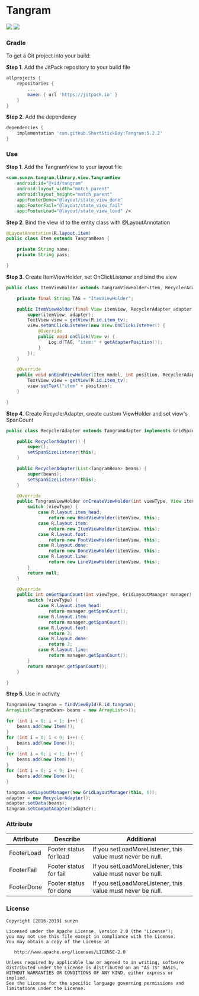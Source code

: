 # Tangram

[![](https://jitpack.io/v/ShortStickBoy/Tangram.svg)](https://jitpack.io/#ShortStickBoy/Tangram)
[![](https://img.shields.io/badge/License-Apache%202.0-orange.svg)](http://www.apache.org/licenses/LICENSE-2.0.html)

### Gradle

To get a Git project into your build:

**Step 1**. Add the JitPack repository to your build file

```groovy
allprojects {
    repositories {
        ...
        maven { url 'https://jitpack.io' }
    }
}
```

**Step 2**. Add the dependency

```groovy
dependencies {
    implementation 'com.github.ShortStickBoy:Tangram:5.2.2'
}
```

### Use

**Step 1**. Add the TangramView to your layout file

```xml
<com.sunzn.tangram.library.view.TangramView
    android:id="@+id/tangram"
    android:layout_width="match_parent"
    android:layout_height="match_parent"
    app:FooterDone="@layout/state_view_done"
    app:FooterFail="@layout/state_view_fail"
    app:FooterLoad="@layout/state_view_load" />
```

**Step 2**. Bind the view id to the entity class with @LayoutAnnotation

```java
@LayoutAnnotation(R.layout.item)
public class Item extends TangramBean {

    private String name;
    private String pass;

}
```

**Step 3**. Create ItemViewHolder, set OnClickListener and bind the view

```java
public class ItemViewHolder extends TangramViewHolder<Item, RecyclerAdapter> {

    private final String TAG = "ItemViewHolder";

    public ItemViewHolder(final View itemView, RecyclerAdapter adapter) {
        super(itemView, adapter);
        TextView view = getView(R.id.item_tv);
        view.setOnClickListener(new View.OnClickListener() {
            @Override
            public void onClick(View v) {
                Log.d(TAG, "item:" + getAdapterPosition());
            }
        });
    }

    @Override
    public void onBindViewHolder(Item model, int position, RecyclerAdapter adapter) {
        TextView view = getView(R.id.item_tv);
        view.setText("item" + position);
    }

}
```

**Step 4**. Create RecyclerAdapter, create custom ViewHolder and set view's SpanCount

```java
public class RecyclerAdapter extends TangramAdapter implements GridSpanSizeListener {

    public RecyclerAdapter() {
        super();
        setSpanSizeListener(this);
    }

    public RecyclerAdapter(List<TangramBean> beans) {
        super(beans);
        setSpanSizeListener(this);
    }

    @Override
    public TangramViewHolder onCreateViewHolder(int viewType, View itemView) {
        switch (viewType) {
            case R.layout.item_head:
                return new HeadViewHolder(itemView, this);
            case R.layout.item:
                return new ItemViewHolder(itemView, this);
            case R.layout.foot:
                return new FootViewHolder(itemView, this);
            case R.layout.done:
                return new DoneViewHolder(itemView, this);
            case R.layout.line:
                return new LineViewHolder(itemView, this);
        }
        return null;
    }

    @Override
    public int onGetSpanCount(int viewType, GridLayoutManager manager) {
        switch (viewType) {
            case R.layout.item_head:
                return manager.getSpanCount();
            case R.layout.item:
                return manager.getSpanCount();
            case R.layout.foot:
                return 3;
            case R.layout.done:
                return 2;
            case R.layout.line:
                return manager.getSpanCount();
        }
        return manager.getSpanCount();
    }

}
```

**Step 5**. Use in activity

```java
TangramView tangram = findViewById(R.id.tangram);
ArrayList<TangramBean> beans = new ArrayList<>();

for (int i = 0; i < 1; i++) {
    beans.add(new Item());
}
for (int i = 0; i < 9; i++) {
    beans.add(new Done());
}
for (int i = 0; i < 1; i++) {
    beans.add(new Item());
}
for (int i = 0; i < 9; i++) {
    beans.add(new Done());
}

tangram.setLayoutManager(new GridLayoutManager(this, 6));
adapter = new RecyclerAdapter();
adapter.setData(beans);
tangram.setCompatAdapter(adapter);
```

### Attribute

| Attribute  | Describe               | Additional                                                 |
| ---------- | ---------------------- | ---------------------------------------------------------- |
| FooterLoad | Footer status for load | If you setLoadMoreListener, this value must never be null. |
| FooterFail | Footer status for fail | If you setLoadMoreListener, this value must never be null. |
| FooterDone | Footer status for done | If you setLoadMoreListener, this value must never be null. |

### License
```
Copyright [2016-2019] sunzn

Licensed under the Apache License, Version 2.0 (the "License");
you may not use this file except in compliance with the License.
You may obtain a copy of the License at

   http://www.apache.org/licenses/LICENSE-2.0

Unless required by applicable law or agreed to in writing, software
distributed under the License is distributed on an "AS IS" BASIS,
WITHOUT WARRANTIES OR CONDITIONS OF ANY KIND, either express or implied.
See the License for the specific language governing permissions and
limitations under the License.
```